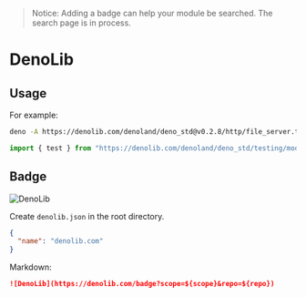 > Notice: Adding a badge can help your module be searched. The search page is in process.

# DenoLib

## Usage

For example:
```sh
deno -A https://denolib.com/denoland/deno_std@v0.2.8/http/file_server.ts
```

```ts
import { test } from "https://denolib.com/denoland/deno_std/testing/mod.ts";
```

## Badge

![DenoLib](https://denolib.com/badge?scope=denolib&repo=denolib.com)

Create `denolib.json` in the root directory.
```json
{
  "name": "denolib.com"
}
```

Markdown:
```md
![DenoLib](https://denolib.com/badge?scope=${scope}&repo=${repo})
```

